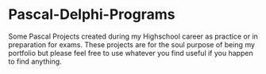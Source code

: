# Pascal-Delphi-Programs
Some Pascal Projects created during my Highschool career as practice or in preparation for exams.
These projects are for the soul purpose of being my portfolio but please feel free to use whatever you find useful if you happen to find anything.
